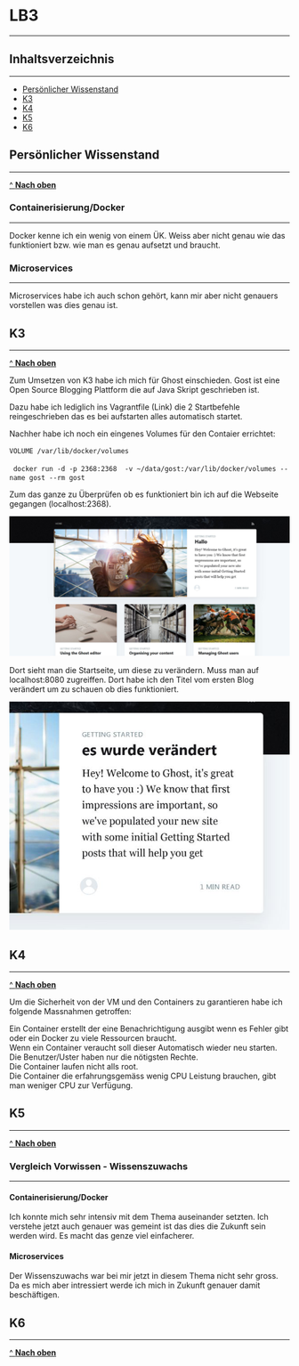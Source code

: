 # LB3
***

## Inhaltsverzeichnis
***

- [Persönlicher Wissenstand](#Persönlicher-Wissenstand)
- [K3](#K3)
- [K4](#K4)
- [K5](#K5)
- [K6](#K6)
  

## Persönlicher Wissenstand
***
[^ **Nach oben**](#Inhaltsverzeichnis)

### Containerisierung/Docker
***

Docker kenne ich ein wenig von einem ÜK. Weiss aber nicht genau wie das funktioniert bzw. wie man es genau aufsetzt und braucht.

### Microservices
***

Microservices habe ich auch schon gehört, kann mir aber nicht genauers vorstellen was dies genau ist.


## K3
***
[^ **Nach oben**](#Inhaltsverzeichnis)

Zum Umsetzen von K3 habe ich mich für Ghost einschieden. Gost ist eine Open Source Blogging Plattform die auf Java Skript geschrieben ist.

Dazu habe ich lediglich ins Vagrantfile (Link) die 2 Startbefehle reingeschrieben das es bei aufstarten alles automatisch startet.

Nachher habe ich noch ein eingenes Volumes für den Contaier errichtet:    
```
VOLUME /var/lib/docker/volumes

 docker run -d -p 2368:2368  -v ~/data/gost:/var/lib/docker/volumes --name gost --rm gost
```

Zum das ganze zu Überprüfen ob es funktioniert bin ich auf die Webseite gegangen (localhost:2368).

![](../images/Testghost.JPG "Startseite Ghost")

Dort sieht man die Startseite, um diese zu verändern. Muss man auf localhost:8080 zugreiffen.
Dort habe ich den Titel vom ersten Blog verändert um zu schauen ob dies funktioniert.    


![](../images/Aenderung.JPG "Anpassen vom Titel")




## K4
***
[^ **Nach oben**](#Inhaltsverzeichnis)

Um die Sicherheit von der VM und den Containers zu garantieren habe ich folgende Massnahmen getroffen:    

Ein Container erstellt der eine Benachrichtigung ausgibt wenn es Fehler gibt oder ein Docker zu viele Ressourcen braucht.    
Wenn ein Container veraucht soll dieser Automatisch wieder neu starten.     
Die Benutzer/Uster haben nur die nötigsten Rechte.   
Die Container laufen nicht alls root.    
Die Container die erfahrungsgemäss wenig CPU Leistung brauchen, gibt man weniger CPU zur Verfügung.

## K5
***
[^ **Nach oben**](#Inhaltsverzeichnis)

### Vergleich Vorwissen - Wissenszuwachs
***

#### Containerisierung/Docker

Ich konnte mich sehr intensiv mit dem Thema auseinander setzten. Ich verstehe jetzt auch genauer was gemeint ist das dies die Zukunft sein werden wird. Es macht das genze viel einfacherer.

#### Microservices

Der Wissenszuwachs war bei mir jetzt in diesem Thema nicht sehr gross. Da es mich aber intressiert werde ich mich in Zukunft genauer damit beschäftigen.

## K6
***
[^ **Nach oben**](#Inhaltsverzeichnis)

